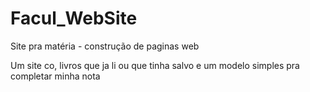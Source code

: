 # Facul_WebSite
Site pra matéria - construção de paginas web

Um site co, livros que ja li ou que tinha salvo e um modelo simples pra completar minha nota
